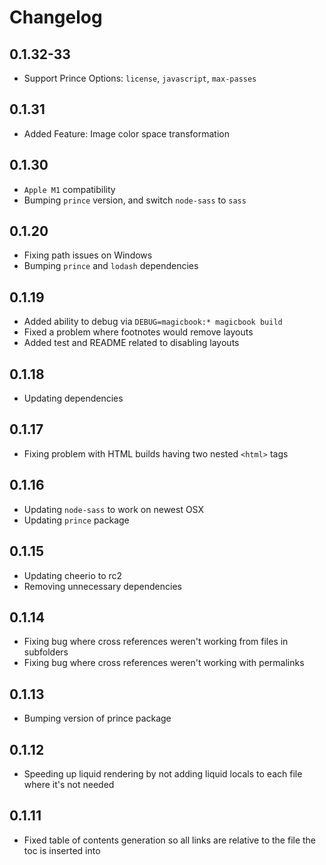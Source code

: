 # Changelog

## 0.1.32-33

* Support Prince Options: `license`, `javascript`, `max-passes`

## 0.1.31

* Added Feature: Image color space transformation

## 0.1.30

* `Apple M1` compatibility
* Bumping `prince` version, and switch `node-sass` to `sass`

## 0.1.20

* Fixing path issues on Windows
* Bumping `prince` and `lodash` dependencies

## 0.1.19

* Added ability to debug via `DEBUG=magicbook:* magicbook build`
* Fixed a problem where footnotes would remove layouts
* Added test and README related to disabling layouts

## 0.1.18

* Updating dependencies

## 0.1.17

* Fixing problem with HTML builds having two nested `<html>` tags

## 0.1.16

* Updating `node-sass` to work on newest OSX
* Updating `prince` package

## 0.1.15

* Updating cheerio to rc2
* Removing unnecessary dependencies

## 0.1.14

* Fixing bug where cross references weren't working from files in subfolders
* Fixing bug where cross references weren't working with permalinks

## 0.1.13

* Bumping version of prince package

## 0.1.12

* Speeding up liquid rendering by not adding liquid locals to each file where it's not needed

## 0.1.11

* Fixed table of contents generation so all links are relative to the file the toc is inserted into
